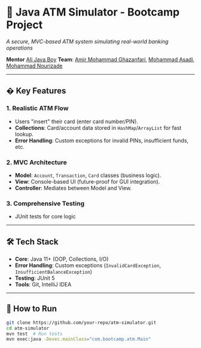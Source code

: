 # 🏦 Java ATM Simulator - Bootcamp Project  
*A secure, MVC-based ATM system simulating real-world banking operations*  

**Mentor** [Ali Java Boy](https://github.com/aliJavaTar)
**Team**: [Amir Mohammad Ghazanfari](https://github.com/amirghazanfari), [Mohammad Asadi](https://github.com/mohammadasadi1998), [Mohammad Nourizade](http://github.com/mjnori)

---

## � Key Features  
### 1. **Realistic ATM Flow**  
- Users "insert" their card (enter card number/PIN).  
- **Collections**: Card/account data stored in `HashMap`/`ArrayList` for fast lookup.  
- **Error Handling**: Custom exceptions for invalid PINs, insufficient funds, etc.  

### 2. **MVC Architecture**  
- **Model**: `Account`, `Transaction`, `Card` classes (business logic).  
- **View**: Console-based UI (future-proof for GUI integration).  
- **Controller**: Mediates between Model and View.  

### 3. **Comprehensive Testing**  
- JUnit tests for core logic 

---

## 🛠️ Tech Stack  
- **Core**: Java 11+ (OOP, Collections, I/O)  
- **Error Handling**: Custom exceptions (`InvalidCardException`, `InsufficientBalanceException`)  
- **Testing**: JUnit 5
- **Tools**: Git, IntelliJ IDEA  

---

## 🚀 How to Run  
```bash
git clone https://github.com/your-repo/atm-simulator.git
cd atm-simulator
mvn test  # Run tests
mvn exec:java -Dexec.mainClass="com.bootcamp.atm.Main"
